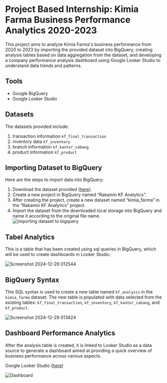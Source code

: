 # Project Based Internship: Kimia Farma Business Performance Analytics 2020-2023
This project aims to analyze Kimia Farma's business performance from 2020 to 2023 by importing the provided dataset into BigQuery, creating analysis tables based on data aggregation from the dataset, and developing a company performance analysis dashboard using Google Looker Studio to understand data trends and patterns.

## Tools
- Google BigQuery
- Google Looker Studio

## Datasets
The datasets provided include:
1. transaction information `kf_final_transaction`
2. inventory data `kf_inventory`
3. branch information `kf_kantor_cabang`
4. product information `kf_product`

## Importing Dataset to BigQuery
Here are the steps to import data into BigQuery:
1. Download the dataset provided ([here](https://drive.google.com/drive/folders/1CV8Gsr2sl7RNjxcpN9fiS66PeUWaEJ4R?usp=sharing)).
2. Create a new project in BigQuery named “Rakamin KF Analytics”.
3. After creating the project, create a new dataset named “kimia_farma” in the “Rakamin KF Analytics” project.
4. Import the dataset from the downloaded local storage into BigQuery and name it according to the original file name.
![importing dataset to bigquery](https://github.com/user-attachments/assets/a4ac8443-0c4f-457a-ae89-c126ee790e3d)

## Tabel Analytics
This is a table that has been created using sql queries in BigQuery, which will be used to create dashboards in Looker Studio.

![Screenshot 2024-12-29 012544](https://github.com/user-attachments/assets/394bd306-2ae6-4e58-8dc5-71589cb1f0da)

## BigQuery Syntax
This SQL syntax is used to create a new table named `kf_analysis` in the `kimia_farma` dataset. The new table is populated with data selected from the existing tables: `kf_final_transaction`, `kf_inventory`, `kf_kantor_cabang`, and `kf_product`.

![Screenshot 2024-12-29 013824](https://github.com/user-attachments/assets/7986a0da-28df-44fc-aef6-880fa4463e9e)


## Dashboard Performance Analytics
After the analysis table is created, it is linked to Looker Studio as a data source to generate a dashboard aimed at providing a quick overview of business performance across various aspects.

Google Looker Studio ([here](https://lookerstudio.google.com/reporting/127c1540-2b18-4a2d-b47a-33f9effbc3ff))

![Dashboard](https://github.com/user-attachments/assets/bda120be-163a-465a-9446-3026c35c2f36)

